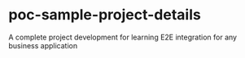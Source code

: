 # poc-sample-project-details
A complete project development for learning E2E integration for any business application
